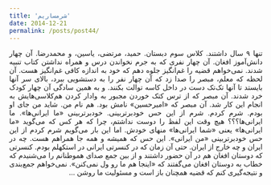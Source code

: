 ```yaml
---
title: 'شرمساریم'
date: 2014-12-21
permalink: /posts/post44/
---
```

<div align="justify" dir="rtl">

تنها ۹ سال داشتند. کلاس سوم دبستان. حمید، مرتضی، یاسین، و محمدرضا. آن چهار دانش‌آموز افغان. آن چهار نفری که به جرم نخواندن درس و همراه نداشتن کتاب تنبیه شدند. نمی‌خواهم قضیه را غم‌انگیز جلوه دهم که خود به اندازه کافی غم‌انگیز هست. آن لحظه که معلم، مبصر را صدا زد که آن چهار نفر را به دستشویی ببرد، بالای سر آنها بایستد تا آنها تک‌تک دست در داخل کاسه توالت بکنند. و به همین سادگی آن چهار کودک خرد شدند. آن مبصر که از ترس کتک خوردن مجبور به وادار کردن هم‌کلاسی‌هایش به انجام این کار شد. آن مبصر که «امیرحسین» نامش بود. هم نام من. شاید من جای او بودم. شرم کردم. شرم از این حس خودبرتربینی. خودبرتربینی «ما ایرانی‌ها». ما ایرانی‌ها؟؟؟ هیچ وقت این لفظ را دوست نداشتم، چرا که هر کس که می‌گوید «ما ایرانی‌ها» یعنی «شما ایرانی‌ها» منهای خودش. اما این بار می‌گویم شرم کردم از این حس خودبرتربینی «من ایرانی». این حس که همیشه و همه جا همراهم هست. چه در ایران و چه خارج از ایران. حتی آن زمان که در کنسرتی ایرانی در استکهلم بودم. کنسرتی که دوستان افغان هم در آن حضور داشتند و از بین جمع صدای هموطنانم را می‌شنیدم که خطاب به دوستان افغان می‌گفتند که «اینجا هم ما رو ول نمی‌کنن». نمی‌خواهم جمع‌بندی و نتیجه‌گیری کنم که قضیه همچنان باز است و مسئولیت ما روشن ...

</div>

